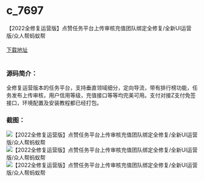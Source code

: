 # c_7697
【2022全修复运营版】点赞任务平台上传审核充值团队绑定全修复/全新UI运营版/众人帮蚂蚁帮
<br/></br>
[下载地址](https://www.uuid2.com/7697.html "下载地址")
<br/></br>
<h3>源码简介：</h3>
<p>全修复运营版本的任务平台，支持垂直领域细分，定向导流，带有排行榜功能，任务发布上传审核，用户信用等级，充值接口等等均完美可用。支付对接Z支付免签接口，环境配置及安装教程都已经打包。<p>
<h3>截图：</h3>
<img src="https://www.uuid2.com/wp-content/uploads/img/uimage/61541644548455.png" alt="【2022全修复运营版】点赞任务平台上传审核充值团队绑定全修复/全新UI运营版/众人帮蚂蚁帮"><img src="https://www.uuid2.com/wp-content/uploads/img/uimage/94331644548455.png" alt="【2022全修复运营版】点赞任务平台上传审核充值团队绑定全修复/全新UI运营版/众人帮蚂蚁帮"><img src="https://www.uuid2.com/wp-content/uploads/img/uimage/74701644548456.png" alt="【2022全修复运营版】点赞任务平台上传审核充值团队绑定全修复/全新UI运营版/众人帮蚂蚁帮">
